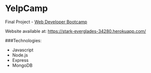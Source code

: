 # YelpCamp
Final Project - [Web Developer Bootcamp](https://www.udemy.com/course/the-web-developer-bootcamp/)

Website available at: https://stark-everglades-34280.herokuapp.com/

###Technologies:
- Javascript
- Node.js
- Express
- MongoDB
